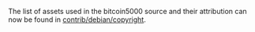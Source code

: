 The list of assets used in the bitcoin5000 source and their attribution can now be found in [contrib/debian/copyright](../contrib/debian/copyright).
